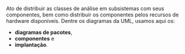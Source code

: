 Ato de distribuir as classes de análise em subsistemas com seus componentes, bem como distribuir os componentes pelos recursos de hardware disponíveis. 
Dentre os diagramas da UML, usamos aqui os:
- **diagramas de pacotes**, 
- **componentes** e 
- **implantação**.